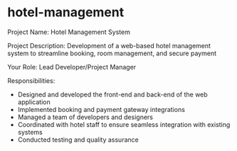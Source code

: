 # hotel-management

Project Name: Hotel Management System

Project Description: Development of a web-based hotel management system to streamline booking, room management, and  secure payment


Your Role: Lead Developer/Project Manager

Responsibilities:

- Designed and developed the front-end and back-end of the web application
- Implemented booking and payment gateway integrations
- Managed a team of developers and designers
- Coordinated with hotel staff to ensure seamless integration with existing systems
- Conducted testing and quality assurance
